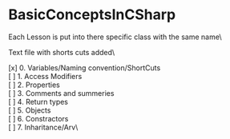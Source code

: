 # BasicConceptsInCSharp

Each Lesson is put into there specific class with the same name\

Text file with shorts cuts added\

[x] 0. Variables/Naming convention/ShortCuts\
[ ] 1. Access Modifiers\
[ ] 2. Properties\
[ ] 3. Comments and summeries\
[ ] 4. Return types\
[ ] 5. Objects\
[ ] 6. Constractors\
[ ] 7. Inharitance/Arv\
